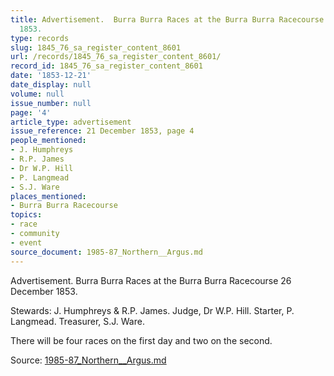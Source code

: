 ```yaml
---
title: Advertisement.  Burra Burra Races at the Burra Burra Racecourse 26 December
  1853.
type: records
slug: 1845_76_sa_register_content_8601
url: /records/1845_76_sa_register_content_8601/
record_id: 1845_76_sa_register_content_8601
date: '1853-12-21'
date_display: null
volume: null
issue_number: null
page: '4'
article_type: advertisement
issue_reference: 21 December 1853, page 4
people_mentioned:
- J. Humphreys
- R.P. James
- Dr W.P. Hill
- P. Langmead
- S.J. Ware
places_mentioned:
- Burra Burra Racecourse
topics:
- race
- community
- event
source_document: 1985-87_Northern__Argus.md
---
```


Advertisement.  Burra Burra Races at the Burra Burra Racecourse 26 December 1853.

Stewards: J. Humphreys & R.P. James.  Judge, Dr W.P. Hill.  Starter, P. Langmead.  Treasurer, S.J. Ware.

There will be four races on the first day and two on the second.

Source: [1985-87_Northern__Argus.md](/downloads/markdown/1985-87_Northern__Argus.md)
